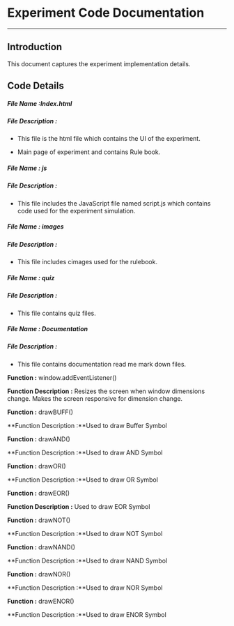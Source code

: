 # Experiment Code Documentation
---
## Introduction
This document captures the experiment implementation details.

## Code Details
##### File Name :Index.html


##### File Description :
- This file is the html file which contains the UI of the experiment.

- Main page of experiment and contains Rule book.

##### File Name : js

##### File Description :
- This file includes the JavaScript file named script.js which contains code used for the experiment simulation.

##### File Name : images

##### File Description :
- This file includes cimages used for the rulebook.

##### File Name : quiz

##### File Description :
- This file contains quiz files.

##### File Name : Documentation

##### File Description :
- This file contains documentation read me mark down files.


**Function :** window.addEventListener()


**Function Description :** Resizes the screen when window dimensions change. Makes the screen responsive for dimension change.



**Function :** drawBUFF()


**Function Description :**Used to draw Buffer Symbol


**Function :** drawAND()


**Function Description :**Used to draw AND Symbol


**Function :** drawOR()


**Function Description :**Used to draw OR Symbol


**Function :** drawEOR()


**Function Description :** Used to draw EOR Symbol


**Function :** drawNOT()


**Function Description :**Used to draw NOT Symbol

**Function :** drawNAND()


**Function Description :**Used to draw NAND Symbol

**Function :** drawNOR()


**Function Description :**Used to draw NOR Symbol

**Function :** drawENOR()


**Function Description :**Used to draw ENOR Symbol


